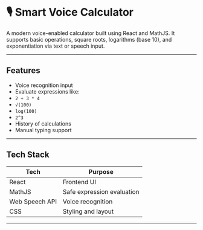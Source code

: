 # 🎙 Smart Voice Calculator

A modern voice-enabled calculator built using React and MathJS. It supports basic operations, square roots, logarithms (base 10), and exponentiation via text or speech input.

---

##  Features

-  Voice recognition input
-  Evaluate expressions like:
  - `2 + 3 * 4`
  - `√(100)`
  - `log(100)`
  - `2^3`
-  History of calculations
-  Manual typing support

---

##  Tech Stack

| Tech        | Purpose                  |
|-------------|---------------------------|
| React       | Frontend UI               |
| MathJS      | Safe expression evaluation|
| Web Speech API | Voice recognition       |
| CSS         | Styling and layout        |

---


